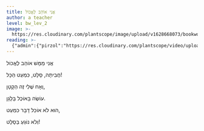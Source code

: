 ```yaml
---
title: אֲנִי אוֹהֵב לֶאֱכוֹל
author: a teacher
level: bw_lev_2
image: >-
  https://res.cloudinary.com/plantscope/image/upload/v1628668073/bookworm_webapp/illustrations/anj_afeb_lakfl.jpg
reading: >-
  {"admin":{"pirzol":"https://res.cloudinary.com/plantscope/video/upload/v1629295763/Admin%20recordings/wivmquj7kgviesygmqlw.mp3"},"educator":{"ori.shmolovsky@gmail.com":"https://res.cloudinary.com/plantscope/video/upload/v1630395818/Admin%20recordings/pdgjcr04gvwjjbelt7ui.mp3","rzrhwbyz@gmail.com":"https://res.cloudinary.com/plantscope/video/upload/v1630408435/Admin%20recordings/hmbt198hz03nhukvk0au.mp3"}}
---
```

אֲנִי מַמָּשׁ אוֹהֵב לֶאֱכוֹל

חֲבִיתָה, סָלָט, כִּמְעַט הַכָּל!

וְאָח שֶׁלִי זֶה הַקָטָן,

עוֹשֶׂה בָּאוֹכֶל בָּלָגָן.

הוּא לֹא אוֹכֵל דָבָר כִּמְעַט,

וְלֹא נוֹגֵעַ בַּסָלָט!
